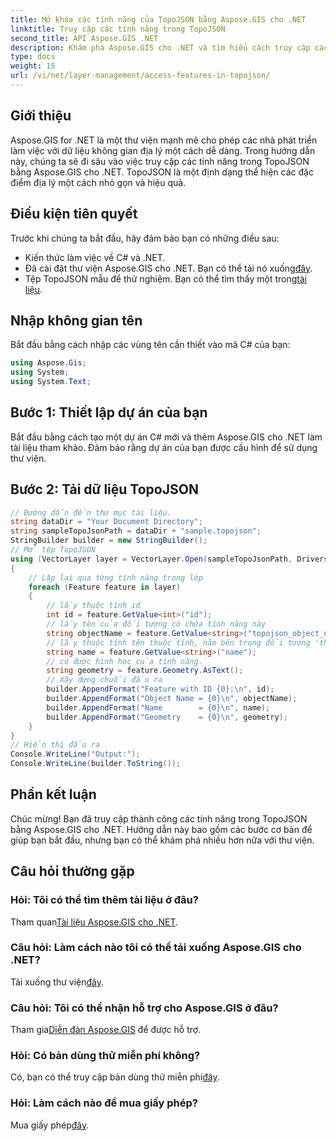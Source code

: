 ```yaml
---
title: Mở khóa các tính năng của TopoJSON bằng Aspose.GIS cho .NET
linktitle: Truy cập các tính năng trong TopoJSON
second_title: API Aspose.GIS .NET
description: Khám phá Aspose.GIS cho .NET và tìm hiểu cách truy cập các tính năng của TopoJSON theo từng bước. Đi sâu vào tài liệu và tận dụng khả năng không gian địa lý một cách dễ dàng.
type: docs
weight: 15
url: /vi/net/layer-management/access-features-in-topojson/
---
```

## Giới thiệu
Aspose.GIS for .NET là một thư viện mạnh mẽ cho phép các nhà phát triển làm việc với dữ liệu không gian địa lý một cách dễ dàng. Trong hướng dẫn này, chúng ta sẽ đi sâu vào việc truy cập các tính năng trong TopoJSON bằng Aspose.GIS cho .NET. TopoJSON là một định dạng thể hiện các đặc điểm địa lý một cách nhỏ gọn và hiệu quả.
## Điều kiện tiên quyết
Trước khi chúng ta bắt đầu, hãy đảm bảo bạn có những điều sau:
- Kiến thức làm việc về C# và .NET.
-  Đã cài đặt thư viện Aspose.GIS cho .NET. Bạn có thể tải nó xuống[đây](https://releases.aspose.com/gis/net/).
-  Tệp TopoJSON mẫu để thử nghiệm. Bạn có thể tìm thấy một trong[tài liệu](https://reference.aspose.com/gis/net/).
## Nhập không gian tên
Bắt đầu bằng cách nhập các vùng tên cần thiết vào mã C# của bạn:
```csharp
using Aspose.Gis;
using System;
using System.Text;
```
## Bước 1: Thiết lập dự án của bạn
Bắt đầu bằng cách tạo một dự án C# mới và thêm Aspose.GIS cho .NET làm tài liệu tham khảo. Đảm bảo rằng dự án của bạn được cấu hình để sử dụng thư viện.
## Bước 2: Tải dữ liệu TopoJSON
```csharp
// Đường dẫn đến thư mục tài liệu.
string dataDir = "Your Document Directory";
string sampleTopoJsonPath = dataDir + "sample.topojson";
StringBuilder builder = new StringBuilder();
// Mở tệp TopoJSON
using (VectorLayer layer = VectorLayer.Open(sampleTopoJsonPath, Drivers.TopoJson))
{
    // Lặp lại qua từng tính năng trong lớp
    foreach (Feature feature in layer)
    {
        // lấy thuộc tính id
        int id = feature.GetValue<int>("id");
        // lấy tên của đối tượng có chứa tính năng này
        string objectName = feature.GetValue<string>("topojson_object_name");
        // lấy thuộc tính tên thuộc tính, nằm bên trong đối tượng 'thuộc tính'
        string name = feature.GetValue<string>("name");
        // có được hình học của tính năng.
        string geometry = feature.Geometry.AsText();
        // Xây dựng chuỗi đầu ra
        builder.AppendFormat("Feature with ID {0}:\n", id);
        builder.AppendFormat("Object Name = {0}\n", objectName);
        builder.AppendFormat("Name        = {0}\n", name);
        builder.AppendFormat("Geometry    = {0}\n", geometry);
    }
}
// Hiển thị đầu ra
Console.WriteLine("Output:");
Console.WriteLine(builder.ToString());
```
## Phần kết luận
Chúc mừng! Bạn đã truy cập thành công các tính năng trong TopoJSON bằng Aspose.GIS cho .NET. Hướng dẫn này bao gồm các bước cơ bản để giúp bạn bắt đầu, nhưng bạn có thể khám phá nhiều hơn nữa với thư viện.
## Câu hỏi thường gặp
### Hỏi: Tôi có thể tìm thêm tài liệu ở đâu?
 Tham quan[Tài liệu Aspose.GIS cho .NET](https://reference.aspose.com/gis/net/).
### Câu hỏi: Làm cách nào tôi có thể tải xuống Aspose.GIS cho .NET?
 Tải xuống thư viện[đây](https://releases.aspose.com/gis/net/).
### Câu hỏi: Tôi có thể nhận hỗ trợ cho Aspose.GIS ở đâu?
 Tham gia[Diễn đàn Aspose.GIS](https://forum.aspose.com/c/gis/33) để được hỗ trợ.
### Hỏi: Có bản dùng thử miễn phí không?
Có, bạn có thể truy cập bản dùng thử miễn phí[đây](https://releases.aspose.com/).
### Hỏi: Làm cách nào để mua giấy phép?
 Mua giấy phép[đây](https://purchase.aspose.com/buy).